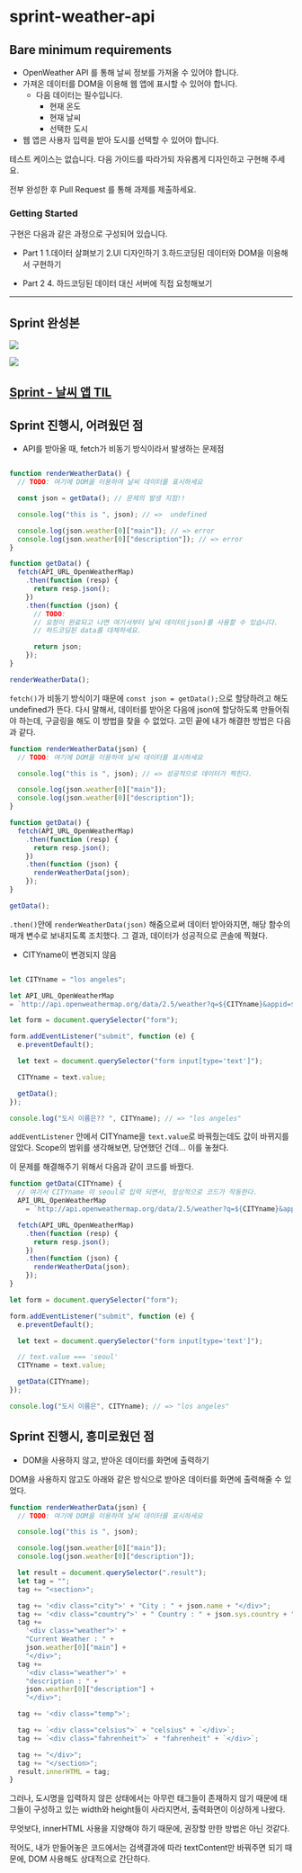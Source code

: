 # sprint-weather-api

## Bare minimum requirements
- OpenWeather API 를 통해 날씨 정보를 가져올 수 있어야 합니다.
- 가져온 데이터를 DOM을 이용해 웹 앱에 표시할 수 있어야 합니다.
  - 다음 데이터는 필수입니다.
    - 현재 온도
    - 현재 날씨
    - 선택한 도시
- 웹 앱은 사용자 입력을 받아 도시를 선택할 수 있어야 합니다.

테스트 케이스는 없습니다. 다음 가이드를 따라가되 자유롭게 디자인하고 구현해 주세요.

전부 완성한 후 Pull Request 를 통해 과제를 제출하세요.

### Getting Started

구현은 다음과 같은 과정으로 구성되어 있습니다.

- Part 1
  1.데이터 살펴보기
  2.UI 디자인하기
  3.하드코딩된 데이터와 DOM을 이용해서 구현하기

- Part 2
  4. 하드코딩된 데이터 대신 서버에 직접 요청해보기

--------------

## Sprint 완성본

![](https://images.velog.io/images/gil0127/post/6011426a-3611-45ad-aee3-b6367e7119ee/1.gif)

![](https://images.velog.io/images/gil0127/post/6bbec169-0497-44d5-a83d-11ea4254f3cf/2.gif)

## [Sprint - 날씨 앱 TIL](https://velog.io/@gil0127/%EB%82%A0%EC%94%A8-API-Sprint-%EC%A7%84%ED%96%89%ED%95%98%EB%A9%B4%EC%84%9C-%EB%B0%B0%EC%9A%B4-%EC%A0%90)


## Sprint 진행시, 어려웠던 점

- API를 받아올 때, fetch가 비동기 방식이라서 발생하는 문제점
```js

function renderWeatherData() {
  // TODO: 여기에 DOM을 이용하여 날씨 데이터를 표시하세요

  const json = getData(); // 문제의 발생 지점!!

  console.log("this is ", json); // =>  undefined

  console.log(json.weather[0]["main"]); // => error
  console.log(json.weather[0]["description"]); // => error
}

function getData() {
  fetch(API_URL_OpenWeatherMap)
    .then(function (resp) {
      return resp.json();
    })
    .then(function (json) {
      // TODO:
      // 요청이 완료되고 나면 여기서부터 날씨 데이터(json)를 사용할 수 있습니다.
      // 하드코딩된 data를 대체하세요.

      return json;
    });
}

renderWeatherData();

```
`fetch()`가 비동기 방식이기 때문에  `const json = getData();`으로 할당하려고 해도 undefined가 뜬다. 다시 말해서, 데이터를 받아온 다음에 json에 할당하도록 만들어줘야 하는데, 구글링을 해도 이 방법을 찾을 수 없었다.
고민 끝에 내가 해결한 방법은 다음과 같다.

```js
function renderWeatherData(json) {
  // TODO: 여기에 DOM을 이용하여 날씨 데이터를 표시하세요

  console.log("this is ", json); // => 성공적으로 데이터가 찍힌다.

  console.log(json.weather[0]["main"]);
  console.log(json.weather[0]["description"]);
}

function getData() {
  fetch(API_URL_OpenWeatherMap)
    .then(function (resp) {
      return resp.json();
    })
    .then(function (json) {
      renderWeatherData(json);
    });
}

getData();

```
`.then()`안에  `renderWeatherData(json)` 해줌으로써 데이터 받아와지면, 해당 함수의 매개 변수로 보내지도록 조치했다. 그 결과, 데이터가 성공적으로 콘솔에 찍혔다. 

- CITYname이 변경되지 않음
```js

let CITYname = "los angeles";

let API_URL_OpenWeatherMap 
= `http://api.openweathermap.org/data/2.5/weather?q=${CITYname}&appid=${APIkey}`;

let form = document.querySelector("form");

form.addEventListener("submit", function (e) {
  e.preventDefault();

  let text = document.querySelector("form input[type='text']");

  CITYname = text.value;

  getData();
});

console.log("도시 이름은?? ", CITYname); // => "los angeles"

```
`addEventListener` 안에서 CITYname을 `text.value`로 바꿔줬는데도 값이 바뀌지를 않았다. Scope의 범위를 생각해보면, 당연했던 건데... 이를 놓쳤다.

이 문제를 해결해주기 위해서 다음과 같이 코드를 바꿨다.

```js
function getData(CITYname) {
  // 여기서 CITYname 이 seoul로 입력 되면서, 정상적으로 코드가 작동한다.
  API_URL_OpenWeatherMap 
    = `http://api.openweathermap.org/data/2.5/weather?q=${CITYname}&appid=${APIkey}`;

  fetch(API_URL_OpenWeatherMap)
    .then(function (resp) {
      return resp.json();
    })
    .then(function (json) {
      renderWeatherData(json);
    });
}

let form = document.querySelector("form");

form.addEventListener("submit", function (e) {
  e.preventDefault();

  let text = document.querySelector("form input[type='text']");

  // text.value === 'seoul'
  CITYname = text.value; 

  getData(CITYname);
});

console.log("도시 이름은", CITYname); // => "los angeles"

```


## Sprint 진행시, 흥미로웠던 점

- DOM을 사용하지 않고, 받아온 데이터를 화면에 출력하기

DOM을 사용하지 않고도 아래와 같은 방식으로 받아온 데이터를 화면에 출력해줄 수 있었다.

```js
function renderWeatherData(json) {
  // TODO: 여기에 DOM을 이용하여 날씨 데이터를 표시하세요

  console.log("this is ", json);

  console.log(json.weather[0]["main"]);
  console.log(json.weather[0]["description"]);

  let result = document.querySelector(".result");
  let tag = "";
  tag += "<section>";

  tag += '<div class="city">' + "City : " + json.name + "</div>";
  tag += '<div class="country">' + " Country : " + json.sys.country + "</div>";
  tag +=
    '<div class="weather">' +
    "Current Weather : " +
    json.weather[0]["main"] +
    "</div>";
  tag +=
    '<div class="weather">' +
    "description : " +
    json.weather[0]["description"] +
    "</div>";

  tag += '<div class="temp">';

  tag += `<div class="celsius">` + "celsius" + `</div>`;
  tag += `<div class="fahrenheit">` + "fahrenheit" + `</div>`;

  tag += "</div>";
  tag += "</section>";
  result.innerHTML = tag;
}

```
그러나, 도시명을 입력하지 않은 상태에서는 아무런 태그들이 존재하지 않기 때문에 태그들이 구성하고 있는 width와 height들이 사라지면서, 출력화면이 이상하게 나왔다.

무엇보다, innerHTML 사용을 지양해야 하기 때문에, 권장할 만한 방법은 아닌 것같다.

적어도, 내가 만들어놓은 코드에서는 검색결과에 따라 textContent만 바꿔주면 되기 때문에, DOM 사용해도 상대적으로 간단하다.
